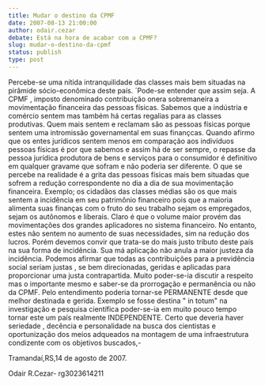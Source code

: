 ```yaml
---
title: Mudar o destino da CPMF
date: 2007-08-13 21:00:00
author: odair.cezar
debate: Está na hora de acabar com a CPMF?
slug: mudar-o-destino-da-cpmf
status: publish 
type: post
---
```


Percebe-se uma nítida intranquilidade das classes mais bem situadas na pirâmide sócio-econômica deste país. ´Pode-se entender que assim seja. A CPMF , imposto denominado contribuição onera sobremaneira a movimentação financeira das pessoas físicas. Sabemos que a indústria e comércio sentem mas também há certas regalias para as classes produtivas. Quem mais sentem e reclamam são as pessoas físicas porque sentem uma intromissão governamental em suas finançcas. Quando afirmo que os entes jurídicos sentem menos em comparação aos indivíduos pessoas físicas é por que sabemos e assim há de ser sempre, o repasse da pessoa jurídica produtora de bens e serviços para o consumidor é definitivo em qualquer gravame que sofram e não poderia ser diferente. O que se percebe na realidade é a grita das pessoas físicas mais bem situadas que sofrem a redução correspondente no dia a dia de sua movimentação financeira. Exemplo; os cidadãos das classes médias são os que mais sentem a incidência em seu patrimônio financeiro pois que a maioria alimenta suas finanças com o fruto do seu trabalho sejam os empregados, sejam os autônomos e liberais. Claro é que o volume maior provém das movimentações dos grandes aplicadores no sistema financeiro. No entanto, estes não sentem no aumento de suas necessidades, sim na redução dos lucros. Porém devemos convir que trata-se do mais justo tributo deste país na sua forma de incidência. Sua má aplicação não anula a maior justeza da incidência. Podemos afirmar que todas as contribuições para a previdência social seriam justas , se bem direcionadas, geridas e aplicadas para proporcionar uma justa contrapartida. Muito poder-se-ia discutir a respeito mas o importante mesmo e saber-se da prorrogação e permanência ou não da CPMF. Pelo entendimento poderia tornar-se PERMANENTE desde que melhor destinada e gerida. Exemplo se fosse destina " in totum" na investigação e pesquisa científica poder-se-ia em muito pouco tempo tornar este um país realmente INDEPENDENTE. Certo que deveria haver seriedade , decência e personalidade na busca dos cientistas e oportunização dos meios adqueados na montagem de uma infraestrutura condizente com os objetivos buscados,-  

Tramandaí,RS,14 de agosto de 2007.  

Odair R.Cezar- rg3023614211
